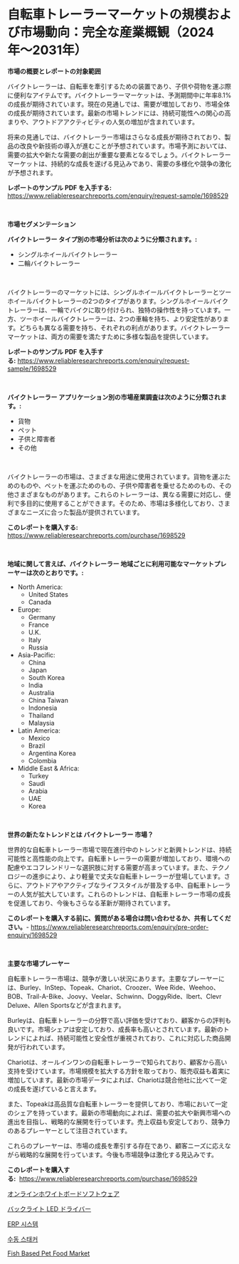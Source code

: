 <p><h1>自転車トレーラーマーケットの規模および市場動向：完全な産業概観（2024年〜2031年）</h1></p><p><strong>市場の概要とレポートの対象範囲</strong></p>
<p><p>バイクトレーラーは、自転車を牽引するための装置であり、子供や荷物を運ぶ際に便利なアイテムです。バイクトレーラーマーケットは、予測期間中に年率8.1%の成長が期待されています。現在の見通しでは、需要が増加しており、市場全体の成長が期待されています。最新の市場トレンドには、持続可能性への関心の高まりや、アウトドアアクティビティの人気の増加が含まれています。</p><p>将来の見通しでは、バイクトレーラー市場はさらなる成長が期待されており、製品の改良や新技術の導入が進むことが予想されています。市場予測においては、需要の拡大や新たな需要の創出が重要な要素となるでしょう。バイクトレーラーマーケットは、持続的な成長を遂げる見込みであり、需要の多様化や競争の激化が予想されます。</p></p>
<p><strong>レポートのサンプル PDF を入手する:</strong> <a href="https://www.reliableresearchreports.com/enquiry/request-sample/1698529">https://www.reliableresearchreports.com/enquiry/request-sample/1698529</a></p>
<p>&nbsp;</p>
<p><strong>市場セグメンテーション</strong></p>
<p><strong>バイクトレーラー タイプ別の市場分析は次のように分類されます。:</strong></p>
<p><ul><li>シングルホイールバイクトレーラー</li><li>二輪バイクトレーラー</li></ul></p>
<p>&nbsp;</p>
<p><p>バイクトレーラーのマーケットには、シングルホイールバイクトレーラーとツーホイールバイクトレーラーの2つのタイプがあります。シングルホイールバイクトレーラーは、一輪でバイクに取り付けられ、独特の操作性を持っています。一方、ツーホイールバイクトレーラーは、2つの車輪を持ち、より安定性があります。どちらも異なる需要を持ち、それぞれの利点があります。バイクトレーラーマーケットは、両方の需要を満たすために多様な製品を提供しています。</p></p>
<p><strong>レポートのサンプル PDF を入手する:</strong>&nbsp;<a href="https://www.reliableresearchreports.com/enquiry/request-sample/1698529">https://www.reliableresearchreports.com/enquiry/request-sample/1698529</a></p>
<p>&nbsp;</p>
<p><strong> バイクトレーラー アプリケーション別の市場産業調査は次のように分類されます。:</strong></p>
<p><ul><li>貨物</li><li>ペット</li><li>子供と障害者</li><li>その他</li></ul></p>
<p>&nbsp;</p>
<p><p>バイクトレーラーの市場は、さまざまな用途に使用されています。貨物を運ぶためのものや、ペットを運ぶためのもの、子供や障害者を乗せるためのもの、その他さまざまなものがあります。これらのトレーラーは、異なる需要に対応し、便利で多目的に使用することができます。そのため、市場は多様化しており、さまざまなニーズに合った製品が提供されています。</p></p>
<p><strong>このレポートを購入する:</strong>&nbsp; <a href="https://www.reliableresearchreports.com/purchase/1698529">https://www.reliableresearchreports.com/purchase/1698529</a></p>
<p>&nbsp;</p>
<p><strong>地域に関して言えば、バイクトレーラー 地域ごとに利用可能なマーケットプレーヤーは次のとおりです。:</strong></p>
<p><ul>
    <li>
        North America:
        <ul>
            <li>United States</li>
            <li>Canada</li>
        </ul>
    </li>
    <li>
        Europe:
        <ul>
            <li>Germany</li>
            <li>France</li>
            <li>U.K.</li>
            <li>Italy</li>
            <li>Russia</li>
        </ul>
    </li>
    <li>
        Asia-Pacific:
        <ul>
            <li>China</li>
            <li>Japan</li>
            <li>South Korea</li>
            <li>India</li>
            <li>Australia</li>
            <li>China Taiwan</li>
            <li>Indonesia</li>
            <li>Thailand</li>
            <li>Malaysia</li>
        </ul>
    </li>
    <li>
        Latin America:
        <ul>
            <li>Mexico</li>
            <li>Brazil</li>
            <li>Argentina Korea</li>
            <li>Colombia</li>
        </ul>
    </li>
    <li>
        Middle East & Africa:
        <ul>
            <li>Turkey</li>
            <li>Saudi</li>
            <li>Arabia</li>
            <li>UAE</li>
            <li>Korea</li>
        </ul>
    </li>
    </ul></p>
<p>&nbsp;</p>
<p><strong>世界の新たなトレンドとは バイクトレーラー 市場？</strong></p>
<p><p>世界的な自転車トレーラー市場で現在進行中のトレンドと新興トレンドは、持続可能性と高性能の向上です。自転車トレーラーの需要が増加しており、環境への配慮やエコフレンドリーな選択肢に対する需要が高まっています。また、テクノロジーの進歩により、より軽量で丈夫な自転車トレーラーが登場しています。さらに、アウトドアやアクティブなライフスタイルが普及する中、自転車トレーラーの人気が拡大しています。これらのトレンドは、自転車トレーラー市場の成長を促進しており、今後もさらなる革新が期待されています。</p></p>
<p><strong>このレポートを購入する前に、質問がある場合は問い合わせるか、共有してください。</strong>- <a href="https://www.reliableresearchreports.com/enquiry/pre-order-enquiry/1698529">https://www.reliableresearchreports.com/enquiry/pre-order-enquiry/1698529</a></p>
<p>&nbsp;</p>
<p><strong>主要な市場プレーヤー</strong></p>
<p><p>自転車トレーラー市場は、競争が激しい状況にあります。主要なプレーヤーには、Burley、InStep、Topeak、Chariot、Croozer、Wee Ride、Weehoo、BOB、Trail-A-Bike、Joovy、Veelar、Schwinn、DoggyRide、Ibert、Clevr Deluxe、Allen Sportsなどが含まれます。</p><p>Burleyは、自転車トレーラーの分野で高い評価を受けており、顧客からの評判も良いです。市場シェアは安定しており、成長率も高いとされています。最新のトレンドによれば、持続可能性と安全性が重視されており、これに対応した商品開発が行われています。</p><p>Chariotは、オールインワンの自転車トレーラーで知られており、顧客から高い支持を受けています。市場規模を拡大する方針を取っており、販売収益も着実に増加しています。最新の市場データによれば、Chariotは競合他社に比べて一定の成長を遂げていると言えます。</p><p>また、Topeakは高品質な自転車トレーラーを提供しており、市場において一定のシェアを持っています。最新の市場動向によれば、需要の拡大や新興市場への進出を目指し、戦略的な展開を行っています。売上収益も安定しており、競争力のあるプレーヤーとして注目されています。</p><p>これらのプレーヤーは、市場の成長を牽引する存在であり、顧客ニーズに応えながら戦略的な展開を行っています。今後も市場競争は激化する見込みです。</p></p>
<p><strong>このレポートを購入する:</strong>&nbsp;&nbsp;<a href="https://www.reliableresearchreports.com/purchase/1698529">https://www.reliableresearchreports.com/purchase/1698529</a></p>
<p><p><a href="https://medium.com/@kaydenjohns1964/%E3%82%AA%E3%83%B3%E3%83%A9%E3%82%A4%E3%83%B3%E3%83%9B%E3%83%AF%E3%82%A4%E3%83%88%E3%83%9C%E3%83%BC%E3%83%89%E3%82%BD%E3%83%95%E3%83%88%E3%82%A6%E3%82%A7%E3%82%A2%E3%81%AE%E5%B8%82%E5%A0%B4%E3%82%B7%E3%82%A7%E3%82%A2%E3%81%AE%E5%A4%89%E5%8C%96%E3%81%A8%E5%B8%82%E5%A0%B4%E6%88%90%E9%95%B7%E3%83%88%E3%83%AC%E3%83%B3%E3%83%892024%E5%B9%B4%E3%81%8B%E3%82%892031%E5%B9%B4%E3%81%BE%E3%81%A7-79ced1cd5441">オンラインホワイトボードソフトウェア</a></p><p><a href="https://github.com/ppmazlotr77499/Market-Research-Report-List-1/blob/main/2444172190951.md">バックライト LED ドライバー</a></p><p><a href="https://github.com/vsap75a286l/Market-Research-Report-List-1/blob/main/9691216190797.md">ERP 시스템</a></p><p><a href="https://medium.com/@cute_priencsss/%EC%88%98%EB%8F%99-%EC%8A%A4%ED%83%9D%EC%BB%A4-%EC%8B%9C%EC%9E%A5%EC%9D%80-%EC%8B%9C%EC%9E%A5-%EC%A0%90%EC%9C%A0%EC%9C%A8-%ED%81%AC%EA%B8%B0-%EB%B0%8F-2031%EB%85%84%EA%B9%8C%EC%A7%80-%EC%98%88%EC%83%81%EB%90%9C-%EC%98%88%EC%B8%A1%EC%97%90-%EC%B4%88%EC%A0%90%EC%9D%84-%EB%A7%9E%EC%B6%A5%EB%8B%88%EB%8B%A4-adeb64a25e95">수동 스태커</a></p><p><a href="https://scarlet-rocket-c63.notion.site/Fish-Based-Pet-Food-Market-Size-Furnishes-Valuable-Information-Encompassing-Market-Share-Market-Tre-b26405c318914e66940d7dde18f93480">Fish Based Pet Food Market</a></p></p>